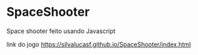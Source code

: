 # SpaceShooter
Space shooter feito usando Javascript

link do jogo https://silvalucasf.github.io/SpaceShooter/index.html
